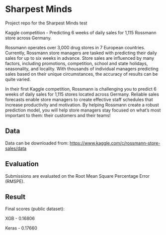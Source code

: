 # Sharpest Minds

Project repo for the Sharpest Minds test

Kaggle competition - Predicting 6 weeks of daily sales for 1,115 Rossmann store across Germany.

Rossmann operates over 3,000 drug stores in 7 European countries. Currently, 
Rossmann store managers are tasked with predicting their daily sales for up to six weeks in advance. Store sales are influenced by many factors, including promotions, competition, school and state holidays, seasonality, and locality. With thousands of individual managers predicting sales based on their unique circumstances, the accuracy of results can be quite varied.

In their first Kaggle competition, Rossmann is challenging you to predict 6 weeks of daily sales for 1,115 stores located across Germany. Reliable sales forecasts enable store managers to create effective staff schedules that increase productivity and motivation. By helping Rossmann create a robust prediction model, you will help store managers stay focused on what’s most important to them: their customers and their teams! 

## Data

Data can be downloaded from: https://www.kaggle.com/c/rossmann-store-sales/data

## Evaluation

Submissions are evaluated on the Root Mean Square Percentage Error (RMSPE).

## Result

Final scores (public dataset):

XGB - 0.16806

Keras - 0.17660

